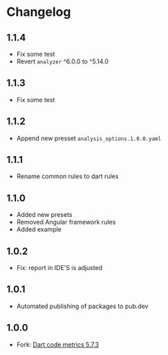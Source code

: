 # Changelog
## 1.1.4
- Fix some test
- Revert `analyzer` ^6.0.0 to ^5.14.0
## 1.1.3
- Fix some test
## 1.1.2
- Append new presset `analysis_options.1.0.0.yaml`
## 1.1.1
- Rename common rules to dart rules
## 1.1.0
- Added new presets
- Removed Angular framework rules
- Added example

## 1.0.2
- Fix: report in IDE'S is adjusted
## 1.0.1
- Automated publishing of packages to pub.dev

## 1.0.0
- Fork: [Dart code metrics 5.7.3](https://github.com/dart-code-checker/dart-code-metrics)


